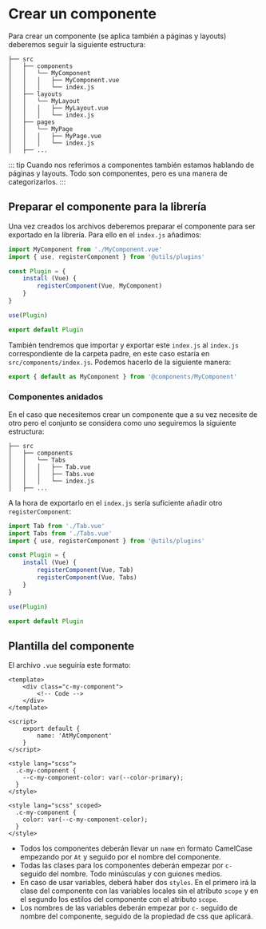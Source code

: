 # Crear un componente

Para crear un componente (se aplica también a páginas y layouts) deberemos seguir la siguiente estructura:

```
├── src
│   ├── components
│   │   └── MyComponent
│   │   │   ├── MyComponent.vue
│   │   │   └── index.js
│   ├── layouts
│   │   └── MyLayout
│   │   │   ├── MyLayout.vue
│   │   │   └── index.js
│   ├── pages
│   │   └── MyPage
│   │   │   ├── MyPage.vue
│   │   │   └── index.js
│   ├── ...
```

::: tip
Cuando nos referimos a componentes también estamos hablando de páginas y layouts. Todo son componentes, pero es una manera de categorizarlos.
:::

## Preparar el componente para la librería

Una vez creados los archivos deberemos preparar el componente para ser exportado en la librería. Para ello en el `index.js` añadimos:

```js
import MyComponent from './MyComponent.vue'
import { use, registerComponent } from '@utils/plugins'

const Plugin = {
    install (Vue) {
        registerComponent(Vue, MyComponent)
    }
}

use(Plugin)

export default Plugin
```

También tendremos que importar y exportar este `index.js` al `index.js` correspondiente de la carpeta padre, en este caso estaría en `src/components/index.js`. Podemos hacerlo de la siguiente manera:

```js
export { default as MyComponent } from '@components/MyComponent'
```

### Componentes anidados

En el caso que necesitemos crear un componente que a su vez necesite de otro pero el conjunto se considera como uno seguiremos la siguiente estructura:

```
├── src
│   ├── components
│   │   └── Tabs
│   │   │   ├── Tab.vue
│   │   │   ├── Tabs.vue
│   │   │   └── index.js
│   ├── ...
```

A la hora de exportarlo en el `index.js` sería suficiente añadir otro `registerComponent`:

```js
import Tab from './Tab.vue'
import Tabs from './Tabs.vue'
import { use, registerComponent } from '@utils/plugins'

const Plugin = {
    install (Vue) {
        registerComponent(Vue, Tab)
        registerComponent(Vue, Tabs)
    }
}

use(Plugin)

export default Plugin
```

## Plantilla del componente

El archivo `.vue` seguiría este formato:

```vue
<template>
    <div class="c-my-component">
        <!-- Code -->
    </div>
</template>

<script>
    export default {
        name: 'AtMyComponent'
    }
</script>

<style lang="scss">
  .c-my-component {
    --c-my-component-color: var(--color-primary);
  }
</style>

<style lang="scss" scoped>
  .c-my-component {
    color: var(--c-my-component-color);
  }
</style>
```

- Todos los componentes deberán llevar un `name` en formato CamelCase empezando por `At` y seguido por el nombre del componente.
- Todas las clases para los componentes deberán empezar por `c-` seguido del nombre. Todo minúsculas y con guiones medios.
- En caso de usar variables, deberá haber dos `styles`. En el primero irá la clase del componente con las variables locales sin el atributo `scope` y en el segundo los estilos del componente con el atributo `scope`.
- Los nombres de las variables deberán empezar por `c-` seguido de nombre del componente, seguido de la propiedad de css que aplicará.  